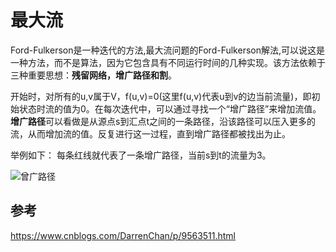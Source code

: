 # 最大流
Ford-Fulkerson是一种迭代的方法,最大流问题的Ford-Fulkerson解法,可以说这是一种方法，而不是算法，因为它包含具有不同运行时间的几种实现。该方法依赖于三种重要思想：**残留网络，增广路径和割**。

开始时，对所有的u,v属于V，f(u,v)=0(这里f(u,v)代表u到v的边当前流量)，即初始状态时流的值为0。在每次迭代中，可以通过寻找一个“增广路径”来增加流值。**增广路径**可以看做是从源点s到汇点t之间的一条路径，沿该路径可以压入更多的流，从而增加流的值。反复进行这一过程，直到增广路径都被找出为止。

举例如下：
每条红线就代表了一条增广路径，当前s到t的流量为3。

![曾广路径](Image/ZGPath.png)


## 参考
https://www.cnblogs.com/DarrenChan/p/9563511.html
